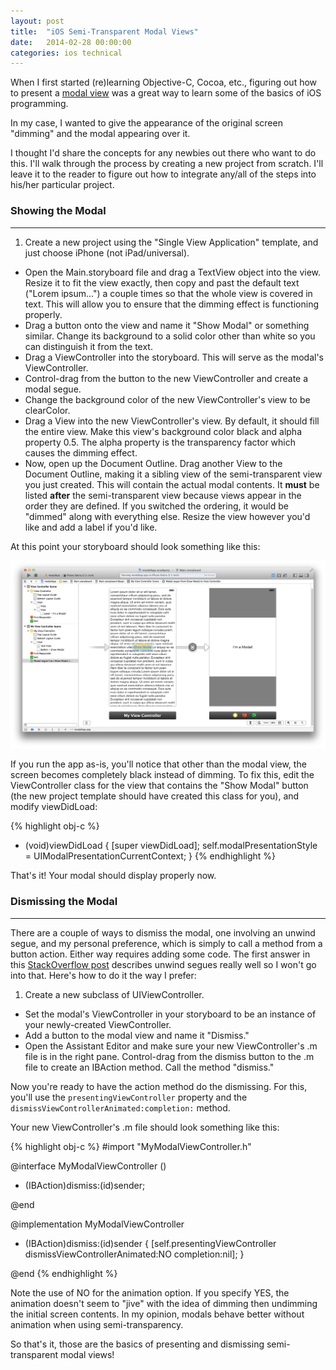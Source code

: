 ```yaml
---
layout: post
title:  "iOS Semi-Transparent Modal Views"
date:   2014-02-28 00:00:00
categories: ios technical
---
```


When I first started (re)learning Objective-C, Cocoa, etc., figuring out how to present a
[modal view](http://en.wikipedia.org/wiki/Modal_window) was a great way to learn some of the basics
of iOS programming.

In my case, I wanted to give the appearance of the original screen "dimming" and the modal appearing over it.

I thought I'd share the concepts for any newbies out there who want to do this. I'll walk through the process by
creating a new project from scratch. I'll leave it to the reader to figure out how to integrate any/all of the steps
into his/her particular project.

### <a name="showing-the-modal"></a>Showing the Modal
------------

1. Create a new project using the "Single View Application" template, and just choose iPhone (not iPad/universal).
- Open the Main.storyboard file and drag a TextView object into the view. Resize it to fit the view exactly, then
copy and past the default text ("Lorem ipsum...") a couple times so that the whole view is covered in text. This will
allow you to ensure that the dimming effect is functioning properly.
- Drag a button onto the view and name it "Show Modal" or something similar. Change its background to a solid color
other than white so you can distinguish it from the text.
- Drag a ViewController into the storyboard. This will serve as the modal's ViewController.
- Control-drag from the button to the new ViewController and create a modal segue.
- Change the background color of the new ViewController's view to be clearColor.
- Drag a View into the new ViewController's view. By default, it should fill the entire view. Make this view's
background color black and alpha property 0.5. The alpha property is the transparency factor which causes the dimming
effect.
- Now, open up the Document Outline. Drag another View to the Document Outline, making it a sibling view of the
semi-transparent view you just created. This will contain the actual modal contents. It **must** be listed **after**
the semi-transparent view because views appear in the order they are defined. If you switched the ordering, it would be
"dimmed" along with everything else. Resize the view however you'd like and add a label if you'd like.

At this point your storyboard should look something like this:

<img src="/images/modal-storyboard.png" width=600 />

If you run the app as-is, you'll notice that other than the modal view, the screen becomes completely black instead of
dimming. To fix this, edit the ViewController class for the view that contains the "Show Modal" button (the new project
template should have created this class for you), and modify viewDidLoad:

{% highlight obj-c %}
- (void)viewDidLoad
{
    [super viewDidLoad];
    self.modalPresentationStyle = UIModalPresentationCurrentContext;
}
{% endhighlight %}

That's it! Your modal should display properly now.

### <a name="dismissing-the-modal"></a>Dismissing the Modal
------------

There are a couple of ways to dismiss the modal, one involving an unwind segue, and my personal preference, which is
simply to call a method from a button action. Either way requires adding some code. The first answer in this
[StackOverflow post](http://stackoverflow.com/questions/12561735/what-are-unwind-segues-for-and-how-to-use-them)
describes unwind segues really well so I won't go into that. Here's how to do it the way I prefer:

1. Create a new subclass of UIViewController.
- Set the modal's ViewController in your storyboard to be an instance of your newly-created ViewController.
- Add a button to the modal view and name it "Dismiss."
- Open the Assistant Editor and make sure your new ViewController's .m file is in the right pane. Control-drag from the
dismiss button to the .m file to create an IBAction method. Call the method "dismiss."

Now you're ready to have the action method do the dismissing. For this, you'll use the ```presentingViewController```
property and the ```dismissViewControllerAnimated:completion:``` method.

Your new ViewController's .m file should look something like this:

{% highlight obj-c %}
#import "MyModalViewController.h"

@interface MyModalViewController ()

- (IBAction)dismiss:(id)sender;

@end

@implementation MyModalViewController

- (IBAction)dismiss:(id)sender
{
    [self.presentingViewController dismissViewControllerAnimated:NO completion:nil];
}

@end
{% endhighlight %}

Note the use of NO for the animation option. If you specify YES, the animation doesn't seem to "jive" with the idea of
dimming then undimming the initial screen contents. In my opinion, modals behave better without animation when using
semi-transparency.

So that's it, those are the basics of presenting and dismissing semi-transparent modal views!
